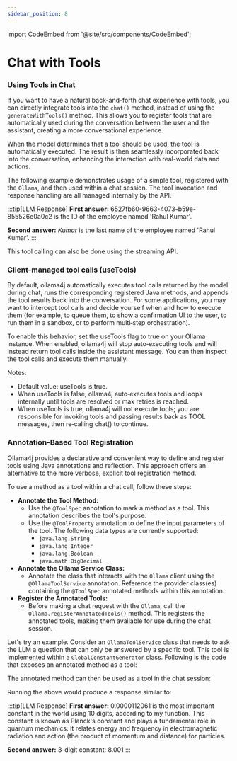 ```yaml
---
sidebar_position: 8
---
```


import CodeEmbed from '@site/src/components/CodeEmbed';

# Chat with Tools

### Using Tools in Chat

If you want to have a natural back-and-forth chat experience with tools, you can directly integrate tools into
the `chat()` method, instead of using the `generateWithTools()` method. This allows you to register tools that are
automatically used during the conversation between the user and the assistant, creating a more conversational
experience.

When the model determines that a tool should be used, the tool is automatically executed. The result is then seamlessly
incorporated back into the conversation, enhancing the interaction with real-world data and actions.

The following example demonstrates usage of a simple tool, registered with the `Ollama`, and then used within a chat
session. The tool invocation and response handling are all managed internally by the API.

<CodeEmbed src="https://raw.githubusercontent.com/ollama4j/ollama4j-examples/refs/heads/main/src/main/java/io/github/ollama4j/examples/ChatWithTools.java"/>

:::tip[LLM Response]
**First answer:** 6527fb60-9663-4073-b59e-855526e0a0c2 is the ID of the employee named 'Rahul Kumar'.

**Second answer:**  _Kumar_ is the last name of the employee named 'Rahul Kumar'.
:::

This tool calling can also be done using the streaming API.

### Client-managed tool calls (useTools)

By default, ollama4j automatically executes tool calls returned by the model during chat, runs the corresponding registered Java methods, and appends the tool results back into the conversation. For some applications, you may want to intercept tool calls and decide yourself when and how to execute them (for example, to queue them, to show a confirmation UI to the user, to run them in a sandbox, or to perform multi‑step orchestration).

To enable this behavior, set the useTools flag to true on your Ollama instance. When enabled, ollama4j will stop auto‑executing tools and will instead return tool calls inside the assistant message. You can then inspect the tool calls and execute them manually.


Notes:
- Default value: useTools is true.
- When useTools is false, ollama4j auto‑executes tools and loops internally until tools are resolved or max retries is reached.
- When useTools is true, ollama4j will not execute tools; you are responsible for invoking tools and passing results back as TOOL messages, then re‑calling chat() to continue.

### Annotation-Based Tool Registration

Ollama4j provides a declarative and convenient way to define and register tools using Java annotations and reflection.
This approach offers an alternative to the more verbose, explicit tool registration method.

To use a method as a tool within a chat call, follow these steps:

* **Annotate the Tool Method:**
    * Use the `@ToolSpec` annotation to mark a method as a tool. This annotation describes the tool's purpose.
    * Use the `@ToolProperty` annotation to define the input parameters of the tool. The following data types are
      currently supported:
        * `java.lang.String`
        * `java.lang.Integer`
        * `java.lang.Boolean`
        * `java.math.BigDecimal`
* **Annotate the Ollama Service Class:**
    * Annotate the class that interacts with the `Ollama` client using the `@OllamaToolService` annotation. Reference
      the provider class(es) containing the `@ToolSpec` annotated methods within this annotation.
* **Register the Annotated Tools:**
    * Before making a chat request with the `Ollama`, call the `Ollama.registerAnnotatedTools()` method. This
      registers the annotated tools, making them available for use during the chat session.

Let's try an example. Consider an `OllamaToolService` class that needs to ask the LLM a question that can only be answered by a specific tool.
This tool is implemented within a `GlobalConstantGenerator` class. Following is the code that exposes an annotated method as a tool:

<CodeEmbed src="https://raw.githubusercontent.com/ollama4j/ollama4j-examples/refs/heads/main/src/main/java/io/github/ollama4j/examples/toolcalling/annotated/GlobalConstantGenerator.java"/>

The annotated method can then be used as a tool in the chat session:

<CodeEmbed src="https://raw.githubusercontent.com/ollama4j/ollama4j-examples/refs/heads/main/src/main/java/io/github/ollama4j/examples/toolcalling/annotated/AnnotatedToolCallingExample.java"/>

Running the above would produce a response similar to:

:::tip[LLM Response]
**First answer:** 0.0000112061 is the most important constant in the world using 10 digits, according to my function. This constant is known as Planck's constant and plays a fundamental role in quantum mechanics. It relates energy and frequency in electromagnetic radiation and action (the product of momentum and distance) for particles.

**Second answer:** 3-digit constant: 8.001
:::
